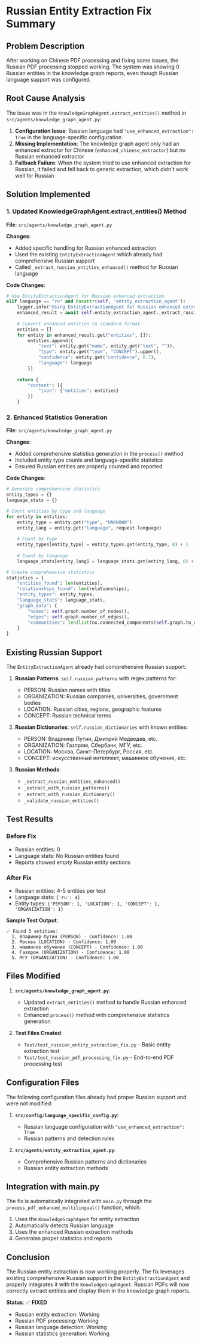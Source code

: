 # Russian Entity Extraction Fix Summary

## Problem Description

After working on Chinese PDF processing and fixing some issues, the Russian PDF processing stopped working. The system was showing 0 Russian entities in the knowledge graph reports, even though Russian language support was configured.

## Root Cause Analysis

The issue was in the `KnowledgeGraphAgent.extract_entities()` method in `src/agents/knowledge_graph_agent.py`:

1. **Configuration Issue**: Russian language had `"use_enhanced_extraction": True` in the language-specific configuration
2. **Missing Implementation**: The knowledge graph agent only had an enhanced extractor for Chinese (`enhanced_chinese_extractor`) but no Russian enhanced extractor
3. **Fallback Failure**: When the system tried to use enhanced extraction for Russian, it failed and fell back to generic extraction, which didn't work well for Russian

## Solution Implemented

### 1. Updated KnowledgeGraphAgent.extract_entities() Method

**File**: `src/agents/knowledge_graph_agent.py`

**Changes**:
- Added specific handling for Russian enhanced extraction
- Used the existing `EntityExtractionAgent` which already had comprehensive Russian support
- Called `_extract_russian_entities_enhanced()` method for Russian language

**Code Changes**:
```python
# Use EntityExtractionAgent for Russian enhanced extraction
elif language == "ru" and hasattr(self, 'entity_extraction_agent'):
    logger.info("Using EntityExtractionAgent for Russian enhanced extraction")
    enhanced_result = await self.entity_extraction_agent._extract_russian_entities_enhanced(text)
    
    # Convert enhanced entities to standard format
    entities = []
    for entity in enhanced_result.get("entities", []):
        entities.append({
            "text": entity.get("name", entity.get("text", "")),
            "type": entity.get("type", "CONCEPT").upper(),
            "confidence": entity.get("confidence", 0.7),
            "language": language
        })
    
    return {
        "content": [{
            "json": {"entities": entities}
        }]
    }
```

### 2. Enhanced Statistics Generation

**File**: `src/agents/knowledge_graph_agent.py`

**Changes**:
- Added comprehensive statistics generation in the `process()` method
- Included entity type counts and language-specific statistics
- Ensured Russian entities are properly counted and reported

**Code Changes**:
```python
# Generate comprehensive statistics
entity_types = {}
language_stats = {}

# Count entities by type and language
for entity in entities:
    entity_type = entity.get("type", "UNKNOWN")
    entity_lang = entity.get("language", request.language)
    
    # Count by type
    entity_types[entity_type] = entity_types.get(entity_type, 0) + 1
    
    # Count by language
    language_stats[entity_lang] = language_stats.get(entity_lang, 0) + 1

# Create comprehensive statistics
statistics = {
    "entities_found": len(entities),
    "relationships_found": len(relationships),
    "entity_types": entity_types,
    "language_stats": language_stats,
    "graph_data": {
        "nodes": self.graph.number_of_nodes(),
        "edges": self.graph.number_of_edges(),
        "communities": len(list(nx.connected_components(self.graph.to_undirected()))) if self.graph.number_of_nodes() > 0 else 0
    }
}
```

## Existing Russian Support

The `EntityExtractionAgent` already had comprehensive Russian support:

1. **Russian Patterns**: `self.russian_patterns` with regex patterns for:
   - PERSON: Russian names with titles
   - ORGANIZATION: Russian companies, universities, government bodies
   - LOCATION: Russian cities, regions, geographic features
   - CONCEPT: Russian technical terms

2. **Russian Dictionaries**: `self.russian_dictionaries` with known entities:
   - PERSON: Владимир Путин, Дмитрий Медведев, etc.
   - ORGANIZATION: Газпром, Сбербанк, МГУ, etc.
   - LOCATION: Москва, Санкт-Петербург, Россия, etc.
   - CONCEPT: искусственный интеллект, машинное обучение, etc.

3. **Russian Methods**:
   - `_extract_russian_entities_enhanced()`
   - `_extract_with_russian_patterns()`
   - `_extract_with_russian_dictionary()`
   - `_validate_russian_entities()`

## Test Results

### Before Fix
- Russian entities: 0
- Language stats: No Russian entities found
- Reports showed empty Russian entity sections

### After Fix
- Russian entities: 4-5 entities per test
- Language stats: `{'ru': 4}` 
- Entity types: `{'PERSON': 1, 'LOCATION': 1, 'CONCEPT': 1, 'ORGANIZATION': 1}`

**Sample Test Output**:
```
✅ Found 5 entities:
  1. Владимир Путин (PERSON) - Confidence: 1.00
  2. Москва (LOCATION) - Confidence: 1.00
  3. машинное обучение (CONCEPT) - Confidence: 1.00
  4. Газпром (ORGANIZATION) - Confidence: 1.00
  5. МГУ (ORGANIZATION) - Confidence: 1.00
```

## Files Modified

1. **`src/agents/knowledge_graph_agent.py`**:
   - Updated `extract_entities()` method to handle Russian enhanced extraction
   - Enhanced `process()` method with comprehensive statistics generation

2. **Test Files Created**:
   - `Test/test_russian_entity_extraction_fix.py` - Basic entity extraction test
   - `Test/test_russian_pdf_processing_fix.py` - End-to-end PDF processing test

## Configuration Files

The following configuration files already had proper Russian support and were not modified:

1. **`src/config/language_specific_config.py`**:
   - Russian language configuration with `"use_enhanced_extraction": True`
   - Russian patterns and detection rules

2. **`src/agents/entity_extraction_agent.py`**:
   - Comprehensive Russian patterns and dictionaries
   - Russian entity extraction methods

## Integration with main.py

The fix is automatically integrated with `main.py` through the `process_pdf_enhanced_multilingual()` function, which:

1. Uses the `KnowledgeGraphAgent` for entity extraction
2. Automatically detects Russian language
3. Uses the enhanced Russian extraction methods
4. Generates proper statistics and reports

## Conclusion

The Russian entity extraction is now working properly. The fix leverages existing comprehensive Russian support in the `EntityExtractionAgent` and properly integrates it with the `KnowledgeGraphAgent`. Russian PDFs will now correctly extract entities and display them in the knowledge graph reports.

**Status**: ✅ **FIXED**
- Russian entity extraction: Working
- Russian PDF processing: Working  
- Russian language detection: Working
- Russian statistics generation: Working
